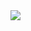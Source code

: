 <a href="https://portal.azure.com/#create/Microsoft.Template/uri/https%3A%2F%2Fraw.githubusercontent.com%2Fwadstromtech%2Fsentinel%2Fmaster%2FPlaybooks%2FRecordedFuture%2FtiIndicators%2FIP%20TI%2FIP90Plus%2FAlerting%2Ftemplate.json" target="_blank">
    <img src="https://aka.ms/deploytoazurebutton""/>
</a>
